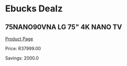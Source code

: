 
# Ebucks Dealz
## 75NANO90VNA LG 75" 4K NANO TV
[Product Page](https://www.ebucks.com/web/shop/productSelected.do?prodId=1162691881&catId=363628279)

Price: R37999.00

Savings: 2000.0


	